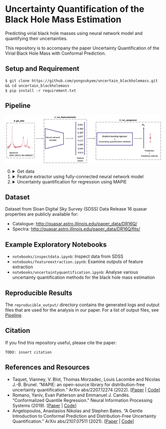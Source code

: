 # Uncertainty Quantification of the Black Hole Mass Estimation

Predicting virial black hole masses using neural network model and quantifying their uncertainties.
<!-- TODO: add link to paper -->
This repository is to accompany the paper Uncertainty Quantification of the Virial Black Hole Mass with Conformal Prediction. 

## Setup and Requirement
```
$ git clone https://github.com/yongsukyee/uncertain_blackholemass.git && cd uncertain_blackholemass
$ pip install -r requirement.txt
```

## Pipeline

![Flowchart of pipeline](uncertain_blackholemass/notebooks/diagrams/pipelineflowchart_gh_bgwhite.jpg)

0. <details><summary>Get data</summary>
   
   - Setup configs:
     - `config/config.yaml`: Main config file
     - `config/config_getdata.yaml`: Additional configs to specify the data directory
   - To run: `$ python get_data.py`
   - See [Dataset](#dataset) on the catalogue and data used.
   </details>

1. <details><summary>Feature extractor using fully-connected neural network model</summary>
   
   - Setup configs: `config/config.yaml`
   - To run: `$ python run_featureextractor.py`
   - Generated output files:
     - `datasplitidx.pkl`: dict of data split indices {'train' train_idx, 'test': test_idx}
     - `yscaler.pkl`: sklearn.preprocessing scaler
     - `model.pth`: Trained PyTorch model
     - `loss.pkl`: DataFrame of 'train' and 'test' losses
     - `features.pkl`: DataFrame of features, 'objid', 'label', 'scaled_label', 'output'
   </details>
2. <details><summary>Uncertainty quantification for regression using MAPIE</summary>
   
   - Setup configs:
     - `config/config.yaml`: Main config file
     - `config/config_runuqregressor.yaml`: Additional configs to select saved log directory from `run_featureextractor.py`
   - To run: `$ python run_uqregressor.py`
   - Generated output files:
     - `estimator_optim.pkl`: Optimized GradientBoostingRegressor model for normal regression
     - `estimatorq_optim.pkl`: Optimized GradientBoostingRegressor model for quantile regression
     - `mapieuq_<STRATEGY>.pkl`: Fitted MapieRegressor for specified strategy
     - `mapieuq_pred.pkl`: y_pred, y_pis, sorted {'target', 'pred', 'lower', 'upper', 'pierr_metric'}
     - `mapieuq_picp_alpha.pkl`: DataFrame of prediction interval coverage probability (PICP) for different uncertainty quantification methods with alpha as index
     - `mapieuq_mpiw_alpha.pkl`: DataFrame of mean prediction interval width (MPIW) for different uncertainty quantification methods with alpha as index
   </details>

## Dataset
Dataset from Sloan Digital Sky Survey (SDSS) Data Release 16 quasar properties are publicly available for:
- Catalogue: http://quasar.astro.illinois.edu/paper_data/DR16Q/
- Spectra: http://quasar.astro.illinois.edu/paper_data/DR16Q/fits/

## Example Exploratory Notebooks
- `notebooks/inspectdata.ipynb`: Inspect data from SDSS
- `notebooks/featureextraction.ipynb`: Examine outputs of feature extraction
- `notebooks/uncertaintyquantification.ipynb`: Analyse various uncertainty quantification methods for the black hole mass estimation

## Reproducible Results
The `reproducible_output/` directory contains the generated logs and output files that are used for the analysis in our paper. For a list of output files, see [Pipeline](#pipeline).

## Citation
If you find this repository useful, please cite the paper:
```
TODO: insert citation
```

## References and Resources
- Taquet, Vianney, V. Blot, Thomas Morzadec, Louis Lacombe and Nicolas J.-B. Brunel. “MAPIE: an open-source library for distribution-free uncertainty quantification.” ArXiv abs/2207.12274 (2022). \[[Paper](https://arxiv.org/abs/2207.12274) | [Code](https://github.com/scikit-learn-contrib/MAPIE)\]
- Romano, Yaniv, Evan Patterson and Emmanuel J. Candès. “Conformalized Quantile Regression.” Neural Information Processing Systems (2019). \[[Paper](https://arxiv.org/abs/1905.03222) | [Code](https://github.com/yromano/cqr)\]
- Angelopoulos, Anastasios Nikolas and Stephen Bates. “A Gentle Introduction to Conformal Prediction and Distribution-Free Uncertainty Quantification.” ArXiv abs/2107.07511 (2021). \[[Paper](https://arxiv.org/abs/2107.07511) | [Code](https://github.com/aangelopoulos/conformal-prediction)\]
